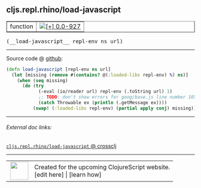 ## cljs.repl.rhino/load-javascript



 <table border="1">
<tr>
<td>function</td>
<td><a href="https://github.com/cljsinfo/cljs-api-docs/tree/0.0-927"><img valign="middle" alt="[+] 0.0-927" title="Added in 0.0-927" src="https://img.shields.io/badge/+-0.0--927-lightgrey.svg"></a> </td>
</tr>
</table>


 <samp>
(__load-javascript__ repl-env ns url)<br>
</samp>

---







Source code @ [github](https://github.com/clojure/clojurescript/blob/r1896/src/clj/cljs/repl/rhino.clj#L85-L92):

```clj
(defn load-javascript [repl-env ns url]
  (let [missing (remove #(contains? @(:loaded-libs repl-env) %) ns)]
    (when (seq missing)
      (do (try 
            (-eval (io/reader url) repl-env (.toString url) 1)
            ;; TODO: don't show errors for goog/base.js line number 105
            (catch Throwable ex (println (.getMessage ex))))
          (swap! (:loaded-libs repl-env) (partial apply conj) missing)))))
```

<!--
Repo - tag - source tree - lines:

 <pre>
clojurescript @ r1896
└── src
    └── clj
        └── cljs
            └── repl
                └── <ins>[rhino.clj:85-92](https://github.com/clojure/clojurescript/blob/r1896/src/clj/cljs/repl/rhino.clj#L85-L92)</ins>
</pre>

-->

---



###### External doc links:

[`cljs.repl.rhino/load-javascript` @ crossclj](http://crossclj.info/fun/cljs.repl.rhino/load-javascript.html)<br>

---

 <table>
<tr><td>
<img valign="middle" align="right" width="48px" src="http://i.imgur.com/Hi20huC.png">
</td><td>
Created for the upcoming ClojureScript website.<br>
[edit here] | [learn how]
</td></tr></table>

[edit here]:https://github.com/cljsinfo/cljs-api-docs/blob/master/cljsdoc/cljs.repl.rhino_load-javascript.cljsdoc
[learn how]:https://github.com/cljsinfo/cljs-api-docs/wiki/cljsdoc-files

<!--

This information was too distracting to show to readers, but I'll leave it
commented here since it is helpful to:

- pretty-print the data used to generate this document
- and show how to retrieve that data



The API data for this symbol:

```clj
{:ns "cljs.repl.rhino",
 :name "load-javascript",
 :type "function",
 :signature ["[repl-env ns url]"],
 :source {:code "(defn load-javascript [repl-env ns url]\n  (let [missing (remove #(contains? @(:loaded-libs repl-env) %) ns)]\n    (when (seq missing)\n      (do (try \n            (-eval (io/reader url) repl-env (.toString url) 1)\n            ;; TODO: don't show errors for goog/base.js line number 105\n            (catch Throwable ex (println (.getMessage ex))))\n          (swap! (:loaded-libs repl-env) (partial apply conj) missing)))))",
          :title "Source code",
          :repo "clojurescript",
          :tag "r1896",
          :filename "src/clj/cljs/repl/rhino.clj",
          :lines [85 92]},
 :full-name "cljs.repl.rhino/load-javascript",
 :full-name-encode "cljs.repl.rhino_load-javascript",
 :history [["+" "0.0-927"]]}

```

Retrieve the API data for this symbol:

```clj
;; from Clojure REPL
(require '[clojure.edn :as edn])
(-> (slurp "https://raw.githubusercontent.com/cljsinfo/cljs-api-docs/catalog/cljs-api.edn")
    (edn/read-string)
    (get-in [:symbols "cljs.repl.rhino/load-javascript"]))
```

-->

